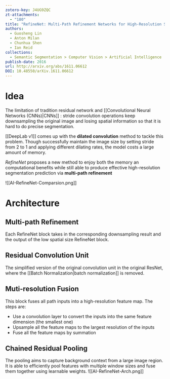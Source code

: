 ```yaml
---
zotero-key: J4UG9ZQC
zt-attachments:
  - "180"
title: "RefineNet: Multi-Path Refinement Networks for High-Resolution Semantic Segmentation"
authors:
  - Guosheng Lin
  - Anton Milan
  - Chunhua Shen
  - Ian Reid
collections:
  - Semantic Segmentation > Computer Vision > Artificial Intelligence
publish-date: 2016
url: http://arxiv.org/abs/1611.06612
DOI: 10.48550/arXiv.1611.06612
---
```

# Idea
The limitation of tradition residual network and [[Convolutional Neural Networks (CNNs)|CNNs]] : stride convolution operations keep downsampling the original image and losing spatial information so that it is hard to do precise segmentation.

[[DeepLab v1]] comes up with the **dilated convolution** method to tackle this problem. Though successfully maintain the image size by setting stride from $2$ to $1$ and applying different dilating rates, the model costs a large amount of memory.

*RefineNet* proposes a new method to enjoy both the memory an computational benefits while still able to produce effective high-resolution segmentation prediction via **multi-path refinement**

![[AI-RefineNet-Comparsion.png]]
# Architecture
## Multi-path Refinement
Each RefineNet block takes in the corresponding downsampling result and the output of the low spatial size RefineNet block. 

## Residual Convolution Unit
The simplified version of the original convolution unit in the original ResNet, where the [[Batch Normalization|batch normalization]] is removed.

## Muti-resolution Fusion
This block fuses all path inputs into a high-resolution feature map. The steps are:
- Use a convolution layer to convert the inputs into the same feature dimension (the smallest one)
- Upsample all the feature maps to the largest resolution of the inputs 
- Fuse all the feature maps by summation
## Chained Residual Pooling
The pooling aims to capture background context from a large image region. It is able to efficiently pool features with multiple window sizes and fuse them together using learnable weights.
![[AI-RefineNet-Arch.png]]